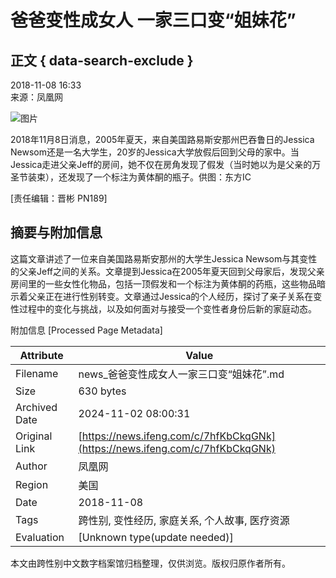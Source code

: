 # 爸爸变性成女人 一家三口变“姐妹花”

## 正文 { data-search-exclude }


2018-11-08 16:33  
来源：凤凰网

![图片](https://p1.ifengimg.com/2018_45/6dcce945-34cf-4766-a023-3726b6ef25b8_EFB1649DA6DE90C3EC235272546B2CAB3C373800_w1024_h686.jpg)

2018年11月8日消息，2005年夏天，来自美国路易斯安那州巴吞鲁日的Jessica Newsom还是一名大学生，20岁的Jessica大学放假后回到父母的家中。当Jessica走进父亲Jeff的房间，她不仅在房角发现了假发（当时她以为是父亲的万圣节装束），还发现了一个标注为黄体酮的瓶子。供图：东方IC

\[责任编辑：晋彬 PN189\]

## 摘要与附加信息

<!-- tcd_abstract -->
这篇文章讲述了一位来自美国路易斯安那州的大学生Jessica Newsom与其变性的父亲Jeff之间的关系。文章提到Jessica在2005年夏天回到父母家后，发现父亲房间里的一些女性化物品，包括一顶假发和一个标注为黄体酮的药瓶，这些物品暗示着父亲正在进行性别转变。文章通过Jessica的个人经历，探讨了亲子关系在变性过程中的变化与挑战，以及如何面对与接受一个变性者身份后新的家庭动态。
<!-- tcd_abstract_end -->

附加信息 [Processed Page Metadata]

| Attribute       | Value                                  |
|-----------------|----------------------------------------|
| Filename        | news_爸爸变性成女人一家三口变“姐妹花”.md                             |
| Size            | 630 bytes                           |
| Archived Date   | 2024-11-02 08:00:31                             |
| Original Link   | [https://news.ifeng.com/c/7hfKbCkqGNk](https://news.ifeng.com/c/7hfKbCkqGNk)                       |
| Author          | 凤凰网                               |
| Region          | 美国                               |
| Date            | 2018-11-08                                 |
| Tags            | 跨性别, 变性经历, 家庭关系, 个人故事, 医疗资源                                 |
| Evaluation            | [Unknown type(update needed)]                                 |
<!-- tcd_table_end -->

本文由跨性别中文数字档案馆归档整理，仅供浏览。版权归原作者所有。
